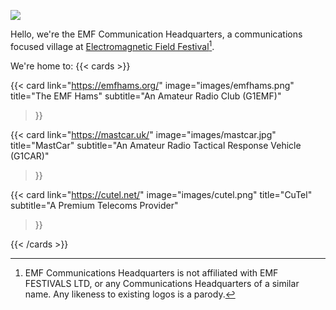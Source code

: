 ![](images/echq.png)

Hello, we're the EMF Communication Headquarters, a communications focused village at [Electromagnetic Field Festival](https://emfcamp.org)[^1].

We're home to:
{{< cards >}}

  {{< card
    link="https://emfhams.org/"
    image="images/emfhams.png"
    title="The EMF Hams" subtitle="An Amateur Radio Club (G1EMF)"
  >}}

  {{< card
    link="https://mastcar.uk/"
    image="images/mastcar.jpg"
    title="MastCar"
    subtitle="An Amateur Radio Tactical Response Vehicle (G1CAR)"
  >}}

  {{< card
    link="https://cutel.net/"
    image="images/cutel.png"
    title="CuTel"
    subtitle="A Premium Telecoms Provider"
  >}}

{{< /cards >}}

[^1]: EMF Communications Headquarters is not affiliated with EMF FESTIVALS LTD, or any Communications Headquarters of a similar name. Any likeness to existing logos is a parody.
